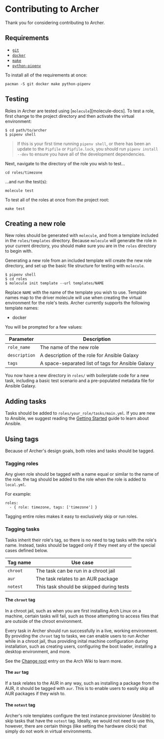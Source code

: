 # Contributing to Archer

Thank you for considering contributing to Archer.

## Requirements

* [`git`][pkg-git]
* [`docker`][pkg-docker]
* [`make`][pkg-make]
* [`python-pipenv`][pkg-pipenv]

To install all of the requirements at once:

```
pacman -S git docker make python-pipenv
```

## Testing

Roles in Archer are tested using [`molecule`][molecule-docs]. To test a role,
first change to the project directory and then activate the virtual
environment:

```
$ cd path/to/archer
$ pipenv shell
```

> If this is your first time running `pipenv shell`, or there has been an
> update to the `Pipfile` or `Pipfile.lock`, you should run `pipenv install
> --dev` to ensure you have all of the development dependencies.

Next, navigate to the directory of the role you wish to test...

```
cd roles/timezone
```

...and run the test(s):

```
molecule test
```

To test all of the roles at once from the project root:

```
make test
```

## Creating a new role

New roles should be generated with `molecule`, and from a template included in
the `roles/templates` directory. Because `molecule` will generate the role in
your current directory, you should make sure you are in the `roles` directory to
begin with.

Generating a new role from an included template will create the new role
directory, and set up the basic file structure for testing with `molecule`.

```
$ pipenv shell
$ cd roles
$ molecule init template --url templates/NAME
```

Replace `NAME` with the name of the template you wish to use. Template names
map to the driver molecule will use when creating the virtual environment for
the role's tests. Archer currently supports the following template names:

* docker

You will be prompted for a few values:

| Parameter     | Description                                       |
| ------------- | ------------------------------------------------- |
| `role_name`   | The name of the new role                          |
| `description` | A description of the role for Ansible Galaxy      |
| `tags`        | A space-separated list of tags for Ansible Galaxy |

You now have a new directory in `roles/` with boilerplate code for a new task,
including a basic test scenario and a pre-populated metadata file for Ansible
Galaxy.

## Adding tasks

Tasks should be added to `roles/your_role/tasks/main.yml`. If you are new to
Ansible, we suggest reading the [Getting Started][adocs-intro] guide to learn
about Ansible.

## Using tags

Because of Archer's design goals, both roles and tasks should be tagged.

### Tagging roles

Any given role should be tagged with a name equal or similar to the name of the
role. the tag should be added to the role when the role is added to
`local.yml`.

For example:

```
roles:
  - { role: timezone, tags: ['timezone'] }
```

Tagging entire roles makes it easy to exclusively skip or run roles.

### Tagging tasks

Tasks inherit their role's tag, so there is no need to tag tasks with the
role's name. Instead, tasks should be tagged only if they meet any of the
special cases defined below.

| Tag name | Use case                                 |
| ---------|----------------------------------------- |
| `chroot` | The task can be run in a chroot jail     |
| `aur`    | The task relates to an AUR package       |
| `notest` | This task should be skipped during tests |

#### The `chroot` tag

In a chroot jail, such as when you are first installing Arch Linux on
a machine, certain tasks will fail, such as those attempting to access files
that are outside of the chroot environment.

Every task in Archer should run successfully in a live, working environment. By
providing the `chroot` tag to tasks, we can enable users to run Archer while in
a chroot jail, thus providing inital machine configuration during installation,
such as creating users, configuring the boot loader, installing a desktop
environment, and more.

See the [Change root][awiki-chroot] entry on the Arch Wiki to learn more.

#### The `aur` tag

If a task relates to the AUR in any way, such as installing a package from the
AUR, it should be tagged with `aur`. This is to enable users to easily skip all
AUR packages if they wish to.

#### The `notest` tag

Archer's role templates configure the test instance provisioner (Ansible) to
skip tasks that have the `notest` tag. Ideally, we would not need to use this,
however, there are certain things (like setting the hardware clock) that simply
do not work in virtual environments.

[adocs-intro]: http://docs.ansible.com/ansible/latest/user_guide/intro_getting_started.html
[awiki-chroot]: https://wiki.archlinux.org/index.php/Change_root
[pkg-git]: https://www.archlinux.org/packages/extra/x86_64/git
[pkg-make]: https://www.archlinux.org/packages/core/x86_64/make
[pkg-pipenv]: https://www.archlinux.org/packages/community/any/python-pipenv
[pkg-docker]: https://www.archlinux.org/packages/community/x86_64/docker
